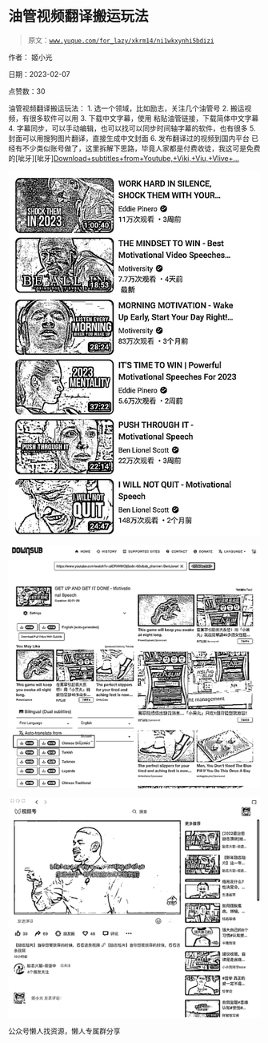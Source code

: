 # 油管视频翻译搬运玩法

> 原文：[`www.yuque.com/for_lazy/xkrm14/ni1wkxynhi5bdizi`](https://www.yuque.com/for_lazy/xkrm14/ni1wkxynhi5bdizi)



作者： 姬小光



日期：2023-02-07



点赞数：30

<ne-hole id="uaec1e6d5" data-lake-id="uaec1e6d5">

油管视频翻译搬运玩法： 1\. 选一个领域，比如励志，关注几个油管号 2\. 搬运视频，有很多软件可以用 3\. 下载中文字幕，使用 粘贴油管链接，下载简体中文字幕 4\. 字幕同步，可以手动编辑，也可以找可以同步时间轴字幕的软件，也有很多 5\. 封面可以用搜狗图片翻译，直接生成中文封面 6\. 发布翻译过的视频到国内平台 已经有不少类似账号做了，这里拆解下思路，毕竟人家都是付费收徒，我这可是免费的[呲牙][呲牙][Download+subtitles+from+Youtube,+Viki,+Viu,+Vlive+...](https://downsub.com/)



![](img/ea7310ca00242052a88a3bf25b2410d9.png)



![](img/2390f6d5c5c1cd015f00e734e90dbdde.png)



![](img/d7c09e4f22a4f3d372f4e50e53a48c2f.png)

<ne-hole id="uda54c47b" data-lake-id="uda54c47b">

公众号懒人找资源，懒人专属群分享

</ne-hole></ne-hole>